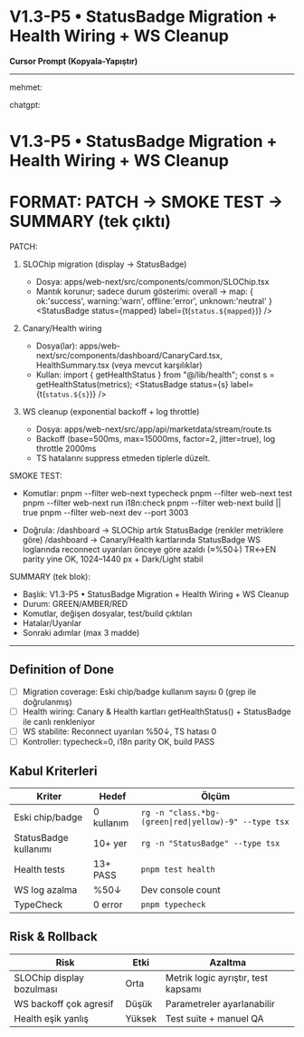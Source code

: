 # V1.3-P5 • StatusBadge Migration + Health Wiring + WS Cleanup

**Cursor Prompt (Kopyala-Yapıştır)**

---

mehmet:

chatgpt:
# V1.3-P5 • StatusBadge Migration + Health Wiring + WS Cleanup
# FORMAT: PATCH → SMOKE TEST → SUMMARY (tek çıktı)

PATCH:

1) SLOChip migration (display → StatusBadge)
   - Dosya: apps/web-next/src/components/common/SLOChip.tsx
   - Mantık korunur; sadece durum gösterimi:
     overall → map: { ok:'success', warning:'warn', offline:'error', unknown:'neutral' }
     <StatusBadge status={mapped} label={t(`status.${mapped}`)} />

2) Canary/Health wiring
   - Dosya(lar): apps/web-next/src/components/dashboard/CanaryCard.tsx, HealthSummary.tsx (veya mevcut karşılıklar)
   - Kullan:
     import { getHealthStatus } from "@/lib/health";
     const s = getHealthStatus(metrics);
     <StatusBadge status={s} label={t(`status.${s}`)} />

3) WS cleanup (exponential backoff + log throttle)
   - Dosya: apps/web-next/src/app/api/marketdata/stream/route.ts
   - Backoff (base=500ms, max=15000ms, factor=2, jitter=true), log throttle 2000ms
   - TS hatalarını suppress etmeden tiplerle düzelt.

SMOKE TEST:
- Komutlar:
  pnpm --filter web-next typecheck
  pnpm --filter web-next test
  pnpm --filter web-next run i18n:check
  pnpm --filter web-next build || true
  pnpm --filter web-next dev --port 3003

- Doğrula:
  /dashboard → SLOChip artık StatusBadge (renkler metriklere göre)
  /dashboard → Canary/Health kartlarında StatusBadge
  WS loglarında reconnect uyarıları önceye göre azaldı (≈%50↓)
  TR↔EN parity yine OK, 1024–1440 px + Dark/Light stabil

SUMMARY (tek blok):
- Başlık: V1.3-P5 • StatusBadge Migration + Health Wiring + WS Cleanup
- Durum: GREEN/AMBER/RED
- Komutlar, değişen dosyalar, test/build çıktıları
- Hatalar/Uyarılar
- Sonraki adımlar (max 3 madde)

---

## Definition of Done

- [ ] Migration coverage: Eski chip/badge kullanım sayısı 0 (grep ile doğrulanmış)
- [ ] Health wiring: Canary & Health kartları getHealthStatus() + StatusBadge ile canlı renkleniyor
- [ ] WS stabilite: Reconnect uyarıları %50↓, TS hatası 0
- [ ] Kontroller: typecheck=0, i18n parity OK, build PASS

## Kabul Kriterleri

| Kriter | Hedef | Ölçüm |
|--------|-------|-------|
| Eski chip/badge | 0 kullanım | `rg -n "class.*bg-(green\|red\|yellow)-9" --type tsx` |
| StatusBadge kullanımı | 10+ yer | `rg -n "StatusBadge" --type tsx` |
| Health tests | 13+ PASS | `pnpm test health` |
| WS log azalma | %50↓ | Dev console count |
| TypeCheck | 0 error | `pnpm typecheck` |

## Risk & Rollback

| Risk | Etki | Azaltma |
|------|------|---------|
| SLOChip display bozulması | Orta | Metrik logic ayrıştır, test kapsamı |
| WS backoff çok agresif | Düşük | Parametreler ayarlanabilir |
| Health eşik yanlış | Yüksek | Test suite + manuel QA |

